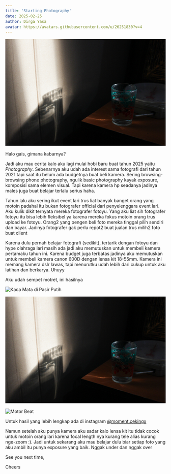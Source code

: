 ```yaml
---
title: 'Starting Photography'
date: 2025-02-25
author: Dirga Yasa
avatar: https://avatars.githubusercontent.com/u/26251830?v=4
---
```


![Banner](./2025-02-25_starting-photography/2-gelas.jpg)

Halo gais, gimana kabarnya?

Jadi aku mau cerita kalo aku lagi mulai hobi baru buat tahun 2025 yaitu _Photography_. Sebenarnya aku udah ada interest sama fotografi dari tahun 2021 tapi saat itu belum ada budgetnya buat beli kamera. Sering browsing-browsing phone photography, ngulik basic photography kayak exposure, komposisi sama elemen visual. Tapi karena kamera hp seadanya jadinya males juga buat belajar terlalu serius haha.


Tahun lalu aku sering ikut event lari trus liat banyak banget orang yang motoin padahal itu bukan fotografer official dari penyelenggara event lari. Aku kulik dikit ternyata mereka fotografer fotoyu. Yang aku liat sih fotografer fotoyu itu bisa lebih fleksibel ya karena mereka fokus motoin orang trus upload ke fotoyu. Orang2 yang pengen beli foto mereka tinggal pilih sendiri dan bayar. Jadinya fotografer gak perlu repot2 buat jualan trus milih2 foto buat client

Karena dulu pernah belajar fotografi (sedikit), tertarik dengan fotoyu dan hype olahraga lari masih ada jadi aku memutuskan untuk membeli kamera pertamaku tahun ini. Karena budget juga terbatas jadinya aku memutuskan untuk membeli kamera canon 600D dengan lensa kit 18-55mm. Kamera ini memang kamera dslr lawas, tapi menurutku udah lebih dari cukup untuk aku latihan dan berkarya. Uhuyy

Aku udah sempet motret, ini hasilnya

![Kaca Mata di Pasir Putih](./2025-02-25_starting-photography/1-kacamata.jpg)

![Bayangan Gelas](./2025-02-25_starting-photography/2-gelas.jpg)

![Motor Beat](./2025-02-25_starting-photography/3-motor.jpg)

Untuk hasil yang lebih lengkap ada di instagram [@moment.cekingx](https://www.instagram.com/moment.cekingx/)

Namun setelah aku punya kamera aku sadar kalo lensa kit itu tidak cocok untuk motoin orang lari karena focal length nya kurang tele alias kurang nge-zoom :). Jadi untuk sekarang aku mau belajar dulu biar setiap foto yang aku ambil itu punya exposure yang baik. Nggak under dan nggak over

See you next time,

Cheers
